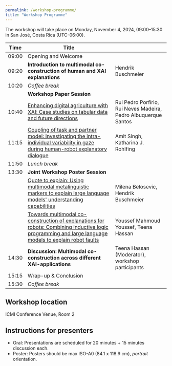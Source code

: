 ```yaml
---
permalink: /workshop-programme/
title: "Workshop Programme"
---
```


The workshop will take place on Monday, November 4, 2024, 09:00–15:30 in San José, Costa Rica (UTC-06:00).

| Time  | Title                                                                                                                                                  |                                                                 |
|-------|--------------------------------------------------------------------------------------------------------------------------------------------------------|-----------------------------------------------------------------|
| 09:00 | Opening and Welcome                                                                                                                                    |                                                                 |
| 09:20 | **Introduction to multimodal co-construction of human and XAI explanations**                                                                               | Hendrik Buschmeier                                              |
| 10:20 | _Coffee break_                                                                                                                                         |                                                                 |
|       | **Workshop Paper Session**                                                                                                                               |                                                                 |
| 10:40 | [Enhancing digital agriculture with XAI: Case studies on tabular data and future directions](https://doi.org/10.1145/3686215.3689201)                  | Rui Pedro Porfírio, Rui Neves Madeira, Pedro Albuquerque Santos |
| 11:15 | [Coupling of task and partner model: Investigating the intra-individual variability in gaze during human-robot explanatory dialogue](https://doi.org/10.1145/3686215.3689202) | Amit Singh, Katharina J. Rohlfing                               |
| 11:50 | _Lunch break_                                                                                                                                          |                                                                 |
| 13:30 | **Joint Workshop Poster Session**                                                                                                                      |                                                                 |
|       | [Quote to explain: Using multimodal metalinguistic markers to explain large language models' understanding capabilities](https://doi.org/10.1145/3686215.3689203) | Milena Belosevic, Hendrik Buschmeier                            |
|       | [Towards multimodal co-construction of explanations for robots: Combining inductive logic programming and large language models to explain robot faults](https://doi.org/10.1145/3686215.3689204) | Youssef Mahmoud Youssef, Teena Hassan                           |
| 14:30 | **Discussion: Multimodal co-construction across different XAI-applications**                                                                               | Teena Hassan (Moderator), workshop participants                 |
| 15:15 | Wrap-up & Conclusion                                                                                                                                   |                                                                 |
| 15:30 | _Coffee break_                                                                                                                                         |                                                                 |


## Workshop location

ICMI Conference Venue, Room 2

## Instructions for presenters

* Oral: Presentations are scheduled for 20 minutes + 15 minutes discussion each.
* Poster: Posters should be max ISO-A0 (84.1 x 118.9 cm), _portrait_ orientation.
